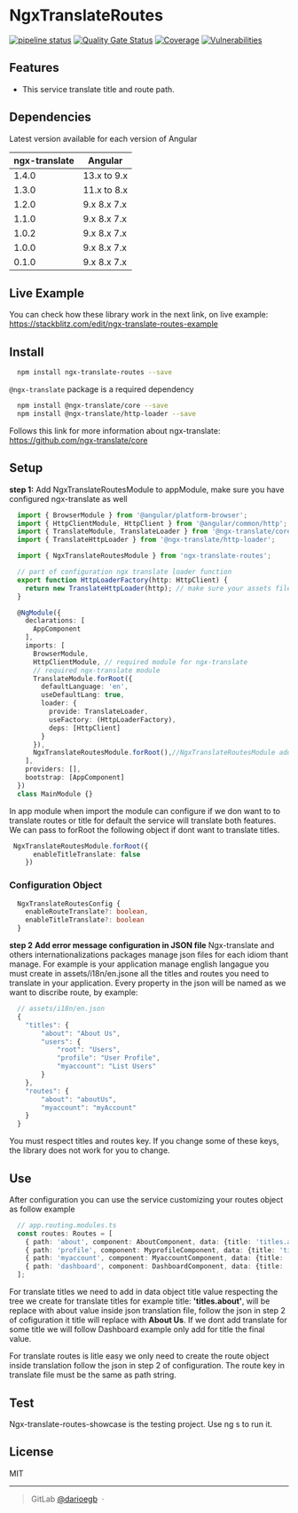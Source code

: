 # NgxTranslateRoutes

[![pipeline status](https://gitlab.com/darioegb/ngx-translate-routes/badges/master/pipeline.svg)](https://gitlab.com/darioegb/ngx-translate-routes/-/commits/master)
[![Quality Gate Status](https://sonarcloud.io/api/project_badges/measure?project=darioegb_ngx-translate-routes&metric=alert_status)](https://sonarcloud.io/dashboard?id=darioegb_ngx-translate-routes)
[![Coverage](https://sonarcloud.io/api/project_badges/measure?project=darioegb_ngx-translate-routes&metric=coverage)](https://sonarcloud.io/dashboard?id=darioegb_ngx-translate-routes)
[![Vulnerabilities](https://sonarcloud.io/api/project_badges/measure?project=darioegb_ngx-translate-routes&metric=vulnerabilities)](https://sonarcloud.io/dashboard?id=darioegb_ngx-translate-routes)

## Features
 - This service translate title and route path.

## Dependencies
Latest version available for each version of Angular

| ngx-translate |   Angular     |
|---------------|---------------|
| 1.4.0         |  13.x to 9.x  |
| 1.3.0         |  11.x to 8.x  |
| 1.2.0         |  9.x 8.x 7.x  |
| 1.1.0         |  9.x 8.x 7.x  |
| 1.0.2         |  9.x 8.x 7.x  |
| 1.0.0         |  9.x 8.x 7.x  |
| 0.1.0         |  9.x 8.x 7.x  |

## Live Example
You can check how these library work in the next link, on live example:
https://stackblitz.com/edit/ngx-translate-routes-example

## Install

```bash
  npm install ngx-translate-routes --save
```

`@ngx-translate` package is a required dependency

```bash
  npm install @ngx-translate/core --save
  npm install @ngx-translate/http-loader --save
```
Follows this link for more information about ngx-translate:
https://github.com/ngx-translate/core

## Setup

**step 1:** Add NgxTranslateRoutesModule to appModule, make sure you have configured ngx-translate as well

```typescript
  import { BrowserModule } from '@angular/platform-browser';
  import { HttpClientModule, HttpClient } from '@angular/common/http';
  import { TranslateModule, TranslateLoader } from '@ngx-translate/core';
  import { TranslateHttpLoader } from '@ngx-translate/http-loader';

  import { NgxTranslateRoutesModule } from 'ngx-translate-routes';

  // part of configuration ngx translate loader function
  export function HttpLoaderFactory(http: HttpClient) {
    return new TranslateHttpLoader(http); // make sure your assets files are in default assets/i18n/*
  }

  @NgModule({
    declarations: [
      AppComponent
    ],
    imports: [
      BrowserModule,
      HttpClientModule, // required module for ngx-translate
      // required ngx-translate module
      TranslateModule.forRoot({
        defaultLanguage: 'en',
        useDefaultLang: true,
        loader: {
          provide: TranslateLoader,
          useFactory: (HttpLoaderFactory),
          deps: [HttpClient]
        }
      }),
      NgxTranslateRoutesModule.forRoot(),//NgxTranslateRoutesModule added
    ],
    providers: [],
    bootstrap: [AppComponent]
  })
  class MainModule {}
```

In app module when import the module can configure if we don want to to translate routes or title for default the service will translate both features. 
We can pass to forRoot the following object if dont want to translate titles.
```typescript
 NgxTranslateRoutesModule.forRoot({
      enableTitleTranslate: false
    })
```

### Configuration Object
```typescript
  NgxTranslateRoutesConfig {
    enableRouteTranslate?: boolean,
    enableTitleTranslate?: boolean
  }
```

**step  2**
**Add error message configuration in JSON file**
 Ngx-translate and others internationalizations packages manage json files for each idiom thant manage. For example is your application manage english langague you must create in assets/i18n/en.jsone all the titles and routes you need to translate in your application. Every property in the json will be named as we want to discribe route, by example:
```javascript
  // assets/i18n/en.json
  {
    "titles": {
        "about": "About Us",
        "users": {
            "root": "Users",
            "profile": "User Profile",
            "myaccount": "List Users"
        }
    },
    "routes": {
        "about": "aboutUs",
        "myaccount": "myAccount"
    }
  }
```
You must respect titles and routes key.
If you change some of these keys, the library does not work for you to change.

## Use

After configuration you can use the service customizing your routes object as follow example 

```typescript
  // app.routing.modules.ts 
  const routes: Routes = [
    { path: 'about', component: AboutComponent, data: {title: 'titles.about'} },
    { path: 'profile', component: MyprofileComponent, data: {title: 'titles.profile'} },
    { path: 'myaccount', component: MyaccountComponent, data: {title: 'titles.myaccount'} },
    { path: 'dashboard', component: DashboardComponent, data: {title: 'Dashboard'} }
  ];
```
For translate titles we need to add in data object title value respecting the tree we create for translate titles for example title: **'titles.about'**, will be replace with about value inside json translation file, follow the json in step 2 of cofiguration it title will replace with **About Us**. If we dont add translate for some title we will follow Dashboard example only add for title the final value.  

For translate routes is litle easy we only need to create the route object inside translation follow the json in step 2 of configuration. The route key in translate file must be the same as path string.

## Test

Ngx-translate-routes-showcase is the testing project. Use ng s to run it.

## License

MIT

---

> GitLab [@darioegb](https://gitlab.com/darioegb) &nbsp;&middot;&nbsp;

